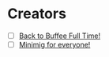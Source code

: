 # Creators 


- [ ] [Back to Buffee Full Time!](https://www.buffee.ca/back-to-fulltime)
- [ ] [Minimig for everyone!](https://www.minimig.ca/index.php/minimig-source-code/)
